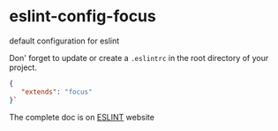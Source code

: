 # eslint-config-focus
default configuration for eslint 

Don' forget to update or create a  `.eslintrc` in the root directory of your project.

```json
{
   "extends": "focus"
}`
```

The complete doc is on [ESLINT](http://eslint.org/docs/developer-guide/shareable-configs.html) website
